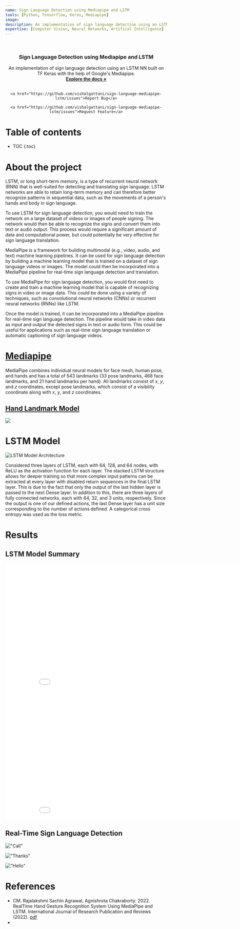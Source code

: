 ```yaml
---
name: Sign Language Detection using Mediapipe and LSTM
tools: [Python, Tensorflow, Keras, Mediapipe]
image:
description: An implementation of sign language detection using an LSTM NN built on TF Keras and Mediapipe.
expertise: [Computer Vision, Neural Networks, Artifical Intelligence]
---
```


<!-- ![srrs_compressed_cropped](https://user-images.githubusercontent.com/24211929/170116184-5f5ef498-213a-4ac2-b7c5-38e7c6b45394.gif)
 -->

<!-- PROJECT LOGO -->
<br />
<div align="center">


<h3 align="center">Sign Language Detection using Mediapipe and LSTM</h3>

  <p align="center">
    An implementation of sign language detection using an LSTM NN built on TF Keras with the help of Google's Mediapipe.
    <br />
    <a href="https://github.com/vishalgattani/sign-language-mediapipe-lstm"><strong>Explore the docs »</strong></a>
    <br />
    <br />

    <a href="https://github.com/vishalgattani/sign-language-mediapipe-lstm/issues">Report Bug</a>
    ·
    <a href="https://github.com/vishalgattani/sign-language-mediapipe-lstm/issues">Request Feature</a>
  </p>
</div>

# Table of contents

* TOC
{:toc}

# About the project

LSTM, or long short-term memory, is a type of recurrent neural network (RNN) that is well-suited for detecting and translating sign language. LSTM networks are able to retain long-term memory and can therefore better recognize patterns in sequential data, such as the movements of a person's hands and body in sign language.

To use LSTM for sign language detection, you would need to train the network on a large dataset of videos or images of people signing. The network would then be able to recognize the signs and convert them into text or audio output. This process would require a significant amount of data and computational power, but could potentially be very effective for sign language translation.

MediaPipe is a framework for building multimodal (e.g., video, audio, and text) machine learning pipelines. It can be used for sign language detection by building a machine learning model that is trained on a dataset of sign language videos or images. The model could then be incorporated into a MediaPipe pipeline for real-time sign language detection and translation.

To use MediaPipe for sign language detection, you would first need to create and train a machine learning model that is capable of recognizing signs in video or image data. This could be done using a variety of techniques, such as convolutional neural networks (CNNs) or recurrent neural networks (RNNs) like LSTM.

Once the model is trained, it can be incorporated into a MediaPipe pipeline for real-time sign language detection. The pipeline would take in video data as input and output the detected signs in text or audio form. This could be useful for applications such as real-time sign language translation or automatic captioning of sign language videos.

# [Mediapipe](https://google.github.io/mediapipe/)

MediaPipe combines individual neural models for face mesh, human pose, and hands and has a total of 543 landmarks (33 pose landmarks, 468 face landmarks, and 21 hand landmarks per hand). All landmarks consist of $x$, $y$, and $z$ coordinates, except pose landmarks, which consist of a visibility coordinate along with $x$, $y$, and $z$ coordinates.

## [Hand Landmark Model](https://google.github.io/mediapipe/solutions/hands.html)

![](https://mediapipe.dev/images/mobile/hand_landmarks.png)


# LSTM Model

![LSTM Model Architecture](https://github.com/vishalgattani/sign-language-mediapipe-lstm/blob/main/images/LSTM-model.png?raw=true)

Considered three layers of LSTM, each with 64, 128, and 64 nodes, with ReLU as the activation function for each layer. The stacked LSTM structure allows for deeper training so that more complex input patterns can be extracted at every layer with disabled return sequences in the final LSTM layer. This is due to the fact that only the output of the last hidden layer is passed to the next Dense layer. In addition to this, there are three layers of fully connected networks, each with 64, 32, and 3 units, respectively. Since the output is one of our defined actions, the last Dense layer has a unit size corresponding to the number of actions defined. A categorical cross entropy was used as the loss metric.


# Results

## LSTM Model Summary
<iframe width="900" height="400" frameborder="0" scrolling="no" src="//plotly.com/~vishalgattani/181.embed"></iframe>
<iframe width="900" height="400" frameborder="0" scrolling="no" src="//plotly.com/~vishalgattani/183.embed"></iframe>

## Real-Time Sign Language Detection

!["Call"](https://github.com/vishalgattani/sign-language-mediapipe-lstm/blob/main/images/action-result-call.png?raw=true)

!["Thanks"](https://github.com/vishalgattani/sign-language-mediapipe-lstm/blob/main/images/action-result-thanks.png?raw=true)

!["Hello"](https://github.com/vishalgattani/sign-language-mediapipe-lstm/blob/main/images/action-result-hello.png?raw=true)

# References
- CM. Rajalakshmi Sachin Agrawal, Agnishrota Chakraborty. 2022. RealTime Hand Gesture Recognition System Using MediaPipe and LSTM.
International Journal of Research Publication and Reviews (2022). [pdf](https://ijrpr.com/uploads/V3ISSUE4/IJRPR3693.pdf)
-







